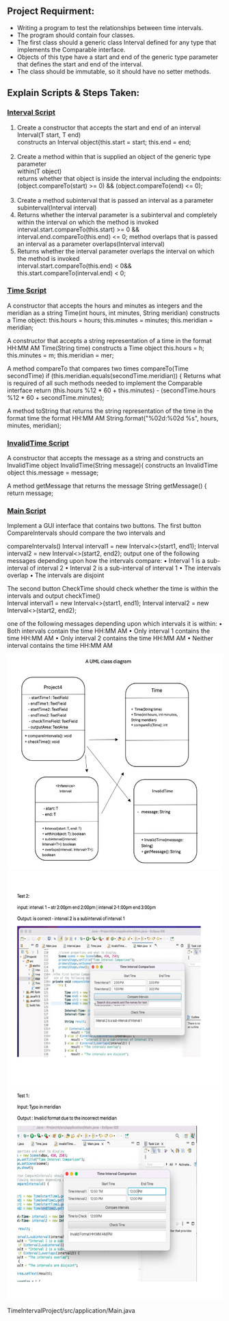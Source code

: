 
<h2>Project Requirment:</h2>  
<ul>
<li> Writing a program to test the relationships between time intervals. </li>
<li> The program should contain four classes. </li>
<li> The first class should a generic class Interval defined for any type that implements the Comparable interface. </li>
<li> Objects of this type have a start and end of the generic type parameter that defines the start and end of the interval.</li>
<li> The class should be immutable, so it should have no setter methods. </li>
</ul>

<h2>Explain Scripts & Steps Taken:</h2>

<h3><a href="https://github.com/AmberKRodriguez/TimeIntervalCheck/blob/main/TimeIntervalCode/Interval.java">Interval Script</a></h3>

<ol>
  <li>Create a constructor that accepts the start and end of an interval</li>
Interval(T start, T end)<br/>
constructs an Interval object{this.start = start; this.end = end;<br/>
  <br/>
<li>Create a method within that is supplied an object of the generic type parameter</li>
within(T object)<br/>
returns whether that object is inside the interval including the endpoints:<br/>
(object.compareTo(start) >= 0) && (object.compareTo(end) <= 0);<br/>
<br/>
<li>Create a method subinterval that is passed an interval as a parameter</li>
subinterval(Interval<T> interval)

<li>Returns whether the interval parameter is a subinterval and completely within the interval on which the method is invoked</li>
interval.start.compareTo(this.start) >= 0 && interval.end.compareTo(this.end) <= 0;
method overlaps that is passed an interval as a parameter 
overlaps(Interval<T> interval)

<li>Returns whether the interval parameter overlaps the interval on which the method is invoked</li>
interval.start.compareTo(this.end) < 0&&
this.start.compareTo(interval.end) < 0;

</ol>

<h3><a href="TimeIntervalCode/Time.java">Time Script<a/></h3>
 



A constructor that accepts the hours and minutes as integers and the meridian as a string 
Time(int hours, int minutes, String meridian) 
constructs a Time object:
this.hours = hours;
this.minutes = minutes;
this.meridian = meridian;

A constructor that accepts a string representation of a time in the format HH:MM AM 
Time(String time)
constructs a Time object 
this.hours = h;
  this.minutes = m;
  this.meridian = mer;




A method compareTo that compares two times 
	compareTo(Time secondTime)
  if (this.meridian.equals(secondTime.meridian)) {
Returns what is required of all such methods needed to implement the Comparable interface
           return (this.hours %12 * 60 + this.minutes) - (secondTime.hours %12 * 60 + secondTime.minutes);


A method toString that returns the string representation of the time in the format time the format HH:MM AM
String.format("%02d:%02d %s", hours, minutes, meridian);


<h3><a href="TimeIntervalCode/InvalidTime.java">InvalidTime Script</a></h3> 






A constructor that accepts the message as a string and constructs an InvalidTime object 
InvalidTime(String message){
constructs an InvalidTime object 
this.message = message;

A method getMessage that returns the message
String getMessage() { 
 return message;




<h3><a href="https://github.com/AmberKRodriguez/TimeIntervalCheck/blob/main/TimeIntervalCode/Main.java">Main Script</a></h3> 


Implement a GUI interface that contains two buttons. 
The first button CompareIntervals should compare the two intervals and

compareIntervals()
Interval<Time> interval1 = new Interval<>(start1, end1);
Interval<Time> interval2 = new Interval<>(start2, end2);
output one of the following messages depending upon how the intervals compare:
• Interval 1 is a sub-interval of interval 2
• Interval 2 is a sub-interval of interval 1
• The intervals overlap
• The intervals are disjoint

The second button CheckTime should check whether the time is within the intervals and output
checkTime()  
Interval<Time> interval1 = new Interval<>(start1, end1);
Interval<Time> interval2 = new Interval<>(start2, end2);

one of the following messages depending upon which intervals it is within:
• Both intervals contain the time HH:MM AM
• Only interval 1 contains the time HH:MM AM
• Only interval 2 contains the time HH:MM AM
• Neither interval contains the time HH:MM AM


<img class="image" src="Screen Shot 2025-08-20 at 3.32.15 PM.png" height="500" />
<img class="image" src="Screen Shot 2025-08-20 at 3.32.40 PM.png" height="500" /> 
<img class="image" src="Screen Shot 2025-08-20 at 3.32.29 PM.png" height="500" /> 

TimeIntervalProject/src/application/Main.java
